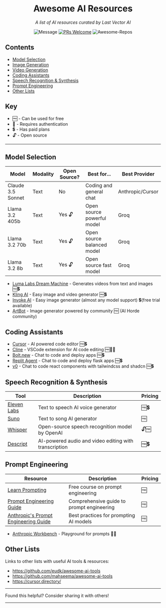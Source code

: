<div align="center">

# Awesome AI Resources

_A list of AI resources curated by Last Vector AI_

![Message](https://img.shields.io/badge/I%20%E2%9D%A4%20-OpenSource-%23ff0055) [![PRs Welcome](https://img.shields.io/badge/PRs-welcome-brightgreen.svg?style=flat-square)](http://makeapullrequest.com)
![Awesome-Repos](https://img.shields.io/badge/Awesome--repos-%23ff0055)

</div>

## Contents

- [Model Selection](#model-selection)
- [Image Generation](#image-generation)
- [Video Generation](#video-generation)
- [Coding Assistants](#coding-assistants)
- [Speech Recognition & Synthesis](#speech-recognition--synthesis)
- [Prompt Engineering](#prompt-engineering)
- [Other Lists](#other-lists)

## Key


- 🆓 - Can be used for free
- 🔐 - Requires authentication
- 💲 - Has paid plans
- 🔓 - Open source


---

## Model Selection


| Model | Modality | Open Source? | Best for... | Best Provider |
|-------|----------|--------------|-------------|---------------|
| Claude 3.5 Sonnet | Text | No | Coding and general chat | Anthropic/Cursor |
| Llama 3.2 405b | Text | Yes 🔓 | Open source powerful model | Groq |
| Llama 3.2 70b | Text | Yes 🔓 | Open source balanced model | Groq |
| Llama 3.2 8b | Text | Yes 🔓 | Open source fast model | Groq |


-  [Luma Labs Dream Machine](https://lumalabs.ai/dream-machine) - Generates videos from text and images 🆓💲
-  [Kling AI](https://klingai.com) - Easy image and video generator 🆓💲
-  [Invoke AI](https://www.invoke.com) - Easy image generator (almost any model support) 💲(free trial available)
-  [ArtBot](https://tinybots.net/artbot) - Image generator powered by community 🆓 (AI Horde community)

## Coding Assistants

-  [Cursor](https://www.cursor.com/) - AI powered code editor 🆓💲
-  [Cline](https://github.com/cline/cline) - VSCode extension for AI code editing 🆓👨‍💻
-  [Bolt.new](https://bolt.new/) - Chat to code and deploy apps 🆓💲
-  [Replit Agent](https://replit.com/) - Chat to code and deploy flask apps 🆓💲
-  [v0](https://v0.dev/) - Chat to code react components with tailwindcss and shadcn 🆓💲


## Speech Recognition & Synthesis

| Tool | Description | Pricing |
|------|-------------|---------|
| [Eleven Labs](https://elevenlabs.io/) | Text to speech AI voice generator | 🆓💲 |
| [Suno](https://suno.com/) | Text to song AI generator | 🆓 |
| [Whisper](https://github.com/openai/whisper) | Open-source speech recognition model by OpenAI | 🔓🆓 |
| [Descript](https://www.descript.com/) | AI-powered audio and video editing with transcription | 🆓💲 |

## Prompt Engineering


| Resource | Description | Pricing |
|----------|-------------|---------|
| [Learn Prompting](https://learnprompting.org/) | Free course on prompt engineering | 🆓 |
| [Prompt Engineering Guide](https://www.promptingguide.ai/) | Comprehensive guide to prompt engineering | 🆓 |
| [Anthropic's Prompt Engineering Guide](https://www.anthropic.com/index/prompting-guide) | Best practices for prompting AI models | 🆓 |

- [Anthropic Workbench](https://console.anthropic.com/) - Playground for prompts 🔐💲


## Other Lists

Links to other lists with useful AI tools & resources:

- https://github.com/eudk/awesome-ai-tools
- https://github.com/mahseema/awesome-ai-tools
- https://cursor.directory/

---

Found this helpful? Consider sharing it with others!

---
